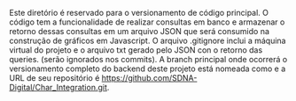 Este diretório é reservado para o versionamento de código principal.
O código tem a funcionalidade de realizar consultas em banco e armazenar o retorno dessas consultas em um arquivo JSON que será consumido na construção de gráficos em Javascript.
O arquivo .gitignore inclui a máquina virtual do projeto e o arquivo txt gerado pelo JSON con o retorno das queries. (serão ignorados nos commits).
A branch principal onde ocorrerá o versionamento completo do backend deste projeto está nomeada como <master> e a URL de seu repositório é <https://github.com/SDNA-Digital/Char_Integration.git>.
